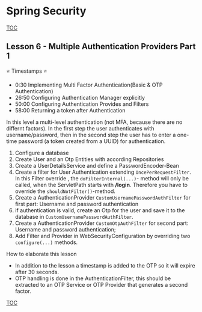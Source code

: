 # Spring Security
[TOC](./README.md)

## Lesson 6 - Multiple Authentication Providers Part 1

⭐ Timestamps ⭐
- 0:30 Implementing Multi Factor Authentication(Basic & OTP Authentication)
- 26:50 Configuring Authentication Manager explicitly
- 50:00 Configuring Authentication Provides and Filters
- 58:00 Returning a token after Authentication


In this level a multi-level authentication (not MFA, because there are no differnt factors).
In the first step the user authenticates with username/password, then in the second step the user has to enter a
one-time password (a token created from a UUID) for authentication.


1. Configure a database
2. Create User and an Otp Entities with according Repositories
3. Create a UserDetailsService and define a PasswordEncoder-Bean
4. Create a filter for User Authentication extending `OncePerRequestFilter`. In this Filter override , the
   `doFilterInternal(...)`- method  will only be called, when the ServletPath starts with __/login__. Therefore you
   have to override the `shouldNotFilter()`-method.
5. Create a AuthenticationProvider `CustomUsernamePasswordAuthFilter` for first part: Username and password authentication
6. if authentication is valid, create an Otp for the user and save it to the database in `CustomUsernamePasswordAuthFilter`.
7. Create a AuthenticationProvider `CustomOtpAuthFilter` for second part: Username and password authentication;
8. Add Filter and Provider in WebSecurityConfiguration by overriding two `configure(...)` methods.

How to elaborate this lesson

- In addition to the lesson a timestamp is added to the OTP so it will expire after 30 seconds.
- OTP handling is done in the AuthenticationFilter, this should be extracted to an OTP Service or OTP Provider that generates
  a second factor.

[TOC](./README.md)
